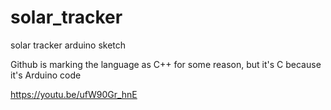 # solar_tracker
solar tracker arduino sketch

Github is marking the language as C++ for some reason, but it's C because it's Arduino code

https://youtu.be/ufW90Gr_hnE
